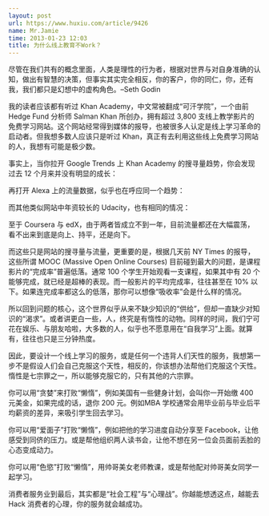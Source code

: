 ```yaml
---
layout: post
url: https://www.huxiu.com/article/9426
name: Mr.Jamie
time: 2013-01-23 12:03
title: 为什么线上教育不Work？
---
```

尽管在我们共有的概念里面，人类是理性的行为者，根据对世界与对自身准确的认知，做出有智慧的决策，但事实其实完全相反，你的客户，你的同仁，你，还有我，我们都只是幻想中的虚构角色。–Seth Godin

我的读者应该都有听过 Khan Academy，中文常被翻成“可汗学院”，一个由前 Hedge Fund 分析师 Salman Khan 所创办，拥有超过 3,800 支线上教学影片的免费学习网站。这个网站经常得到媒体的报导，也被很多人认定是线上学习革命的启动者。但我想多数人应该只是听过 Khan，真正有去利用这些线上免费学习网站的人，我想有可能是极少数。

事实上，当你拉开 Google Trends 上 Khan Academy 的搜寻量趋势，你会发现过去 12 个月来并没有明显的成长：

再打开 Alexa 上的流量数据，似乎也在呼应同一个趋势：

而其他类似网站中年资较长的 Udacity，也有相同的情况：

至于 Coursera 与 edX，由于两者皆成立不到一年，目前流量都还在大幅震荡，看不出来到底是向上、持平，还是向下。

而这些只是网站的搜寻量与流量，更重要的是，根据几天前 NY Times 的报导，这些所谓 MOOC (Massive Open Online Courses) 目前碰到最大的问题，是课程影片的“完成率”普遍低落。通常 100 个学生开始观看一支课程，如果其中有 20 个能够完成，就已经是超棒的表现。而一般影片的平均完成率，往往甚至在 10% 以下。如果连完成率都这么的低落，那你可以想像“吸收率”会是什么样的情况。

所以回到问题的核心，这个世界似乎从来不缺少知识的“供给”，但却一直缺少对知识的“渴求”。或者讲更白一些，人，终究是有惰性的动物。同样的时间，我们宁可花在娱乐、与朋友哈啦，大多数的人，似乎也不愿意用在“自我学习”上面。就算有，往往也只是三分钟热度。

因此，要设计一个线上学习的服务，或是任何一个违背人们天性的服务，我想第一步不是假设人们会自己克服这个天性，相反的，你该想办法帮他们克服这个天性。惰性是七宗罪之一，所以能够克服它的，只有其他的六宗罪。

你可以用“贪婪”来打败“懒惰”，例如美国有一些健身计划，会叫你一开始缴 400 元美金，如果完成的话，退你 200 元。例如MBA 学校通常会用毕业前与毕业后平均薪资的差异，来吸引学生回去学习。

你可以用“爱面子”打败“懒惰”，例如把他的学习进度自动分享至 Facebook，让他感受到同侪的压力。或是帮他组织两人读书会，让他不想在另一位会员面前丢脸的心态变成动力。

你可以用“色慾”打败“懒惰”，用帅哥美女老师教课，或是帮他配对帅哥美女同学一起学习。

消费者服务业到最后，其实都是“社会工程”与“心理战”。你越能想透这点，越能去 Hack 消费者的心理，你的服务就会越成功。

